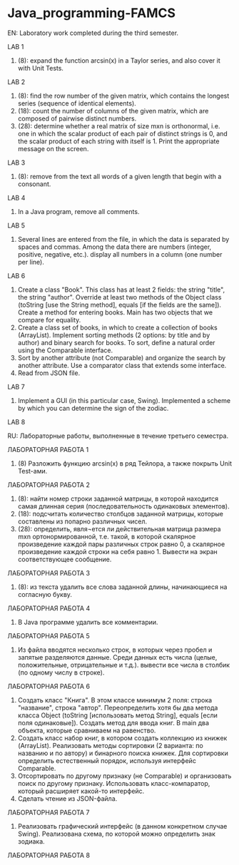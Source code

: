 # Java_programming-FAMCS
EN:
Laboratory work completed during the third semester.

LAB 1
1. (8): expand the function arcsin(x) in a Taylor series, and also cover it with Unit Tests.
 
LAB 2
1. (8): find the row number of the given matrix, which contains the longest series (sequence of identical elements).
2. (18): count the number of columns of the given matrix, which are composed of pairwise distinct numbers.
3. (28): determine whether a real matrix of size mxn is orthonormal, i.e. one in which the scalar product of each pair of distinct strings is 0, and the scalar product of each string with itself is 1. Print the appropriate message on the screen.

LAB 3
1. (8): remove from the text all words of a given length that begin with a consonant.


LAB 4
1. In a Java program, remove all comments.

LAB 5
1. Several lines are entered from the file, in which the data is separated by spaces and commas. Among the data there are numbers (integer, positive, negative, etc.). display all numbers in a column (one number per line).

LAB 6
1. Create a class "Book". This class has at least 2 fields: the string "title", the string "author". Override at least two methods of the Object class (toString [use the String method], equals [if the fields are the same]). Create a method for entering books. Main has two objects that we compare for equality.
2. Create a class set of books, in which to create a collection of books (ArrayList). Implement sorting methods (2 options: by title and by author) and binary search for books. To sort, define a natural order using the Comparable interface.
3. Sort by another attribute (not Comparable) and organize the search by another attribute. Use a comparator class that extends some interface.
4. Read from JSON file.

LAB 7
1. Implement a GUI (in this particular case, Swing). Implemented a scheme by which you can determine the sign of the zodiac.

LAB 8



RU:
Лабораторные работы, выполненные в течение  третьего семестра.

ЛАБОРАТОРНАЯ РАБОТА 1
1. (8) Разложить функцию arcsin(x) в ряд Тейлора, а также покрыть Unit Test-ами.

ЛАБОРАТОРНАЯ РАБОТА 2
1. (8): найти номер строки заданной матрицы, в которой находится самая длинная серия (последовательность одинаковых элементов).
2. (18): подсчитать количество столбцов заданной матрицы, которые составлены из попарно различных чисел.
3. (28): определить, явля¬ется ли действительная матрица размера mxn  ортонормированной, т.е. такой, в которой скалярное  произведение каждой пары различных строк равно 0,  а скалярное произведение каждой строки на себя равно 1. Вывести на экран соответствующее сообщение.

ЛАБОРАТОРНАЯ РАБОТА 3
1. (8): из текста удалить все слова заданной длины, начинающиеся на согласную букву.

ЛАБОРАТОРНАЯ РАБОТА 4
1. В Java программе удалить все комментарии.  

ЛАБОРАТОРНАЯ РАБОТА 5
1. Из файла вводятся несколько строк, в которых через пробел и запятые разделяются данные. Среди данных есть числа (целые, положительные, отрицательные и т.д.). вывести все числа в столбик (по одному числу в строке). 

ЛАБОРАТОРНАЯ РАБОТА 6  
1. Создать класс "Книга". В этом классе минимум 2 поля: строка "название", строка "автор".  Переопределить хотя бы два метода класса Object (toString [использовать метод String], equals [если поля одинаковые]). Создать метод для ввода книг. В main два объекта, которые сравниваем на равенство.
2. Создать класс набор книг, в котором создать коллекцию из книжек (ArrayList). Реализовать методы сортировки (2 варианта: по названию и по автору) и бинарного поиска книжек. Для сортировки определить естественный порядок, используя интерфейс Comparable. 
3. Отсортировать по другому признаку (не Comparable) и организовать поиск по другому признаку. Использовать класс-компаратор, который расширяет какой-то интерфейс.
4. Сделать чтение из JSON-файла.

ЛАБОРАТОРНАЯ РАБОТА 7
1. Реализовать графический интерфейс (в данном конкретном случае Swing). Реализована схема, по которой можно определить знак зодиака.

ЛАБОРАТОРНАЯ РАБОТА 8



 
